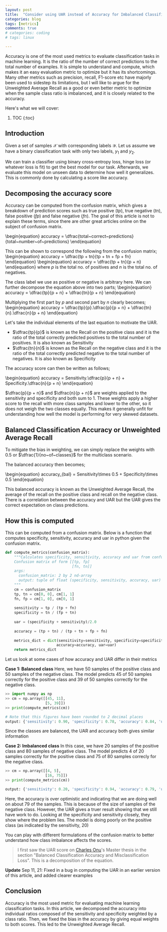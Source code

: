 ```yaml
---
layout: post
title:  "Consider using UAR instead of Accuracy for Imbalanced Classification tasks"
categories: blog
tags: [metrics]
comments: true
# categories: coding
# tags: linux

---
```


Accuracy is one  of the most used metrics to evaluate classification tasks in machine learning. It is the ratio of the number of correct predictions to the total number of examples. It is simple to understand and compute, which makes it an easy evaluation metric to optimize but it has its shortcomings. Many other metrics such as precision, recall, F1-score etc have majorly been used to sidestep its limitations, but I will like to argue for the Unweighted Average Recall as a good or even better metric to optimize when the sample class ratio is imbalanced, and it is closely related to the accuracy.

Here's what we will cover:
1. TOC
{:toc}

## Introduction

Given a set of samples $\mathcal{X}$ with corresponding labels $\mathcal{Y}$. Let us assume we have a binary classification task with only two labels, $y_1$ and $y_2$.

We can train a classifier using binary cross-entropy loss, hinge loss (or whatever loss is fit) to get the best model for our task. Afterwards, we evaluate this model on unseen data to determine how well it generalizes. This is commonly done by calculating a score like accuracy.

## Decomposing the accuracy score

Accuracy can be computed from the confusion matrix, which gives a breakdown of prediction scores such as true positive $(tp)$, true negative $(tn)$, false positive $(fp)$ and false negative $(fn)$. The goal of this article is not to explain these terms, since there are other great articles online on the subject of confusion matrix.

\begin{equation}
accuracy = \dfrac{total~correct~predictions}{total~number~of~predictions}
\end{equation}

This can be shown to correspond the following from the confusion matrix;
\begin{equation}
accuracy = \dfrac{tp + tn}{tp + tn + fp + fn}
\end{equation}
\begin{equation}
accuracy = \dfrac{tp + tn}{p + n}
\end{equation}
where $p$ is the total no. of positives and $n$ is the total no. of negatives.

The class label we use as positive or negative is arbitrary here. We can further decompose the equation above into two parts;
\begin{equation}
accuracy = \dfrac{tp}{p + n} + \dfrac{tn}{p + n}
\end{equation}

Multiplying the first part by $p$ and second part by $n$ clearly becomes;
\begin{equation}
accuracy = \dfrac{tp}{p}.\dfrac{p}{p + n} + \dfrac{tn}{n}.\dfrac{n}{p + n}
\end{equation}

Let's take the individual elements of the last equation to motivate the UAR.

- $\dfrac{tp}{p}$ is known as the Recall on the positive class and it is the ratio of the total correctly predicted positives to the total number of positives. It is also known as Sensitivity
- $\dfrac{tn}{n}$ is known as the Recall on the negative class and it is the ratio of the total correctly predicted negative to the total number of negatives. It is also known as Specificity

The accuracy score can then be written as follows;

\begin{equation}
accuracy = Sensitivity.\dfrac{p}{p + n} + Specificity.\dfrac{n}{p + n}
\end{equation}

$\dfrac{p}{p + n}$ and $\dfrac{n}{p + n}$ are weights applied to the sensitivity and specificity and both sum to 1. These weights apply a higher score to the recall with more class samples and lower to the other, so it does not weigh the two classes equally. This makes it generally unfit for understanding how well the model is performing for very skewed datasets.

## Balanced Classification Accuracy or Unweighted Average Recall

To mitigate the bias in weighting, we can simply replace the weights with 0.5 or $\dfrac{1}{no~of~classes}$ for the multiclass scenario.

The balanced accuracy then becomes;

\begin{equation}
accuracy_{bal} = Sensitivity\times 0.5 + Specificity\times 0.5
\end{equation}

This balanced accuracy is known as the Unweighted Average Recall, the average of the recall on the positive class and recall on the negative class. There is a correlation between the accuracy and UAR but the UAR gives the correct expectation on class predictions.

## How this is computed

This can be computed from a confusion matrix. Below is a function that computes specificity, sensitivity, accuracy and uar in python given the confusion matrix.

```python
def compute_metrics(confusion_matrix):
    """Calculates specificity, sensitivity, accuracy and uar from confusion matrix
    Confusion matrix of form [[tp, fp]
                              [fn, tn]]
    args:
      confusion_matrix: 2 by 2 nd-array
      output: tuple of float (specificity, sensitivity, accuracy, uar)
    """
    cm = confusion_matrix
    tp, tn = cm[0, 0], cm[1, 1]
    fn, fp = cm[1, 0], cm[0, 1]
    
    sensitivity = tp / (tp + fn)
    specificity = tn / (fp + tn)
    
    uar = (specificity + sensitivity)/2.0
    
    accuracy = (tp + tn) / (tp + tn + fp + fn)
    
    metrics_dict = dict(sensitivity=sensitivity, specificity=specificity, 
                       accuracy=accuracy, uar=uar)
    return metrics_dict
```

Let us look at some cases of how accuracy and UAR differ in their metrics

**Case 1: Balanced class**
Here, we have 50 samples of the positive class and 50 samples of the negative class. The model predicts 45 of 50 samples correctly for the positive class and 39 of 50 samples correctly for the negative class.

```python
>> import numpy as np
>> cm = np.array([[45, 11],
                  [5, 39]])
>> print(compute_metrics(cm))
```

```python
# Note that this figures have been rounded to 2 decimal places
output: {'sensitivity': 0.90, 'specificity': 0.78, 'accuracy': 0.84, 'uar': 0.84}
```

Since the classes are balanced, the UAR and accuracy both gives similar information

**Case 2: Imbalanced class**
In this case, we have 20 samples of the positive class and 80 samples of negative class. The model predicts 4 of 20 samples correctly for the positive class and 75 of 80 samples correcly for the negative class.

```python
>> cm = np.array([[4, 5],
                  [16, 75]])
>> print(compute_metrics(cm))
```

```python
output: {'sensitivity': 0.20, 'specificity': 0.94, 'accuracy': 0.79, 'uar': 0.57}
```

Here, the accuracy is over optimistic and indicating that we are doing well on about $79%$ of the samples. This is because of the size of samples of the negative class. However, the UAR gives a truer result showing that we still have work to do. Looking at the specificity and sensitivity closely, they show where the problem lies. The model is doing poorly on the positive class \(as indicated by the sensitivity, $20%$\)

You can play with different formulations of the confusion matrix to better understand how class imbalance affects the scores.

> I first saw the UAR score on [Charles Onu](https://onucharles.github.io/)'s Master thesis in the section "Balanced Classification Accuracy and Misclassification Loss". This is a decomposition of the equation.

**Update**
Sep 11, 21: Fixed in a bug in computing the UAR in an earlier version of this article, and added clearer examples

## Conclusion

Accuracy is the most used metric for evaluating machine learning classification tasks. In this article, we decomposed the accuracy into individual ratios composed of the sensitivity and specificity weighted by a class ratio. Then, we fixed the bias in the accuracy by giving equal weights to both scores. This led to the Unweighted Average Recall.
